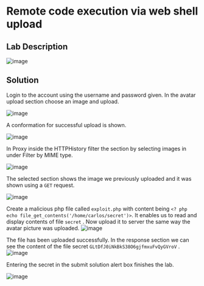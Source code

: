 # Remote code execution via web shell upload

## Lab Description

![image](https://github.com/KVNuhman/Web-Security-Lab/assets/46161259/df780eb0-4e05-479c-a972-8370256a47b7)

## Solution

Login to the account using the username and password given. In the avatar upload section choose an image and upload.

![image](https://github.com/KVNuhman/Web-Security-Lab/assets/46161259/599b4d49-98f2-411e-b88a-ad6d4b75f2e1)

A conformation for successful upload is shown.

![image](https://github.com/KVNuhman/Web-Security-Lab/assets/46161259/73f5779c-28f6-4fee-a367-57b8e6b28b90)

In Proxy inside the HTTPHistory filter the section by selecting images in under Filter by MIME type.

![image](https://github.com/KVNuhman/Web-Security-Lab/assets/46161259/760650f0-2625-435c-90ab-c52a76c587ad)

The selected section shows the image we previously uploaded and it was shown using a `GET` request.

![image](https://github.com/KVNuhman/Web-Security-Lab/assets/46161259/805abfd4-44b9-4fca-9932-28c077c44db8)

Create a malicious php file called `exploit.php` with content being `<? php echo file_get_contents('/home/carlos/secret')>`. It enables us to read and display contents of file `secret` . Now upload it to server the same way the avatar picture was uploaded.
![image](https://github.com/KVNuhman/Web-Security-Lab/assets/46161259/298ab66c-5211-44be-be14-7ad27143c00e)

The file has been uploaded successfully. In the response section we can see the content of the file secret `GLtDfJ0iNkBkS38O6gjfmxuFvQyGVroV` .
![image](https://github.com/KVNuhman/Web-Security-Lab/assets/46161259/8bca5f8f-be6b-4e5b-ba6c-98b238de43db)

Entering the secret in the submit solution alert box finishes the lab.

![image](https://github.com/KVNuhman/Web-Security-Lab/assets/46161259/73550f8c-9a23-4908-a235-1ddcbb9cb02d)
